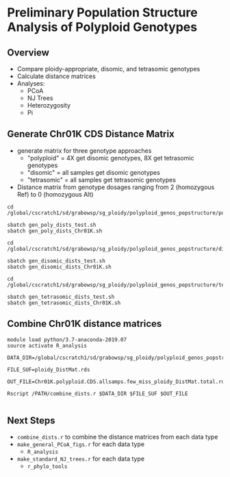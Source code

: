 # Preliminary Population Structure Analysis of Polyploid Genotypes

## Overview
* Compare ploidy-appropriate, disomic, and tetrasomic genotypes
* Calculate distance matrices
* Analyses:
  * PCoA
  * NJ Trees
  * Heterozygosity
  * Pi

## Generate Chr01K CDS Distance Matrix
* generate matrix for three genotype approaches
  * "polyploid" = 4X get disomic genotypes, 8X get tetrasomic genotypes
  * "disomic" = all samples get disomic genotypes
  * "tetrasomic" = all samples get tetrasomic genotypes
* Distance matrix from genotype dosages ranging from 2 (homozygous Ref) to 
0 (homozygous Alt) 
```
cd /global/cscratch1/sd/grabowsp/sg_ploidy/polyploid_genos_popstructure/polyploid_dists

sbatch gen_poly_dists_test.sh
sbatch gen_poly_dists_Chr01K.sh

cd /global/cscratch1/sd/grabowsp/sg_ploidy/polyploid_genos_popstructure/disomic_dists

sbatch gen_disomic_dists_test.sh
sbatch gen_disomic_dists_Chr01K.sh

cd /global/cscratch1/sd/grabowsp/sg_ploidy/polyploid_genos_popstructure/tetrasomic_dists

sbatch gen_tetrasomic_dists_test.sh
sbatch gen_tetrasomic_dists_Chr01K.sh
```

## Combine Chr01K distance matrices
```
module load python/3.7-anaconda-2019.07
source activate R_analysis

DATA_DIR=/global/cscratch1/sd/grabowsp/sg_ploidy/polyploid_genos_popstructure/polyploid_dists/

FILE_SUF=ploidy_DistMat.rds

OUT_FILE=Chr01K.polyploid.CDS.allsamps.few_miss_ploidy_DistMat.total.rds

Rscript /PATH/combine_dists.r $DATA_DIR $FILE_SUF $OUT_FILE


```


## Next Steps
* `combine_dists.r` to combine the distance matrices from each data type
* `make_general_PCoA_figs.r` for each data type
  * `R_analysis`
* `make_standard_NJ_trees.r` for each data type
  * `r_phylo_tools`
